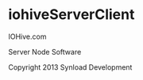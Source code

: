 iohiveServerClient
==================

IOHive.com

Server Node Software





Copyright 2013 Synload Development
